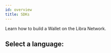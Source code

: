 ```yaml
---
id: overview
title: SDKs
---
```


Learn how to build a Wallet on the Libra Network.

## Select a language:
